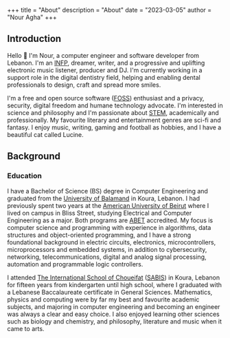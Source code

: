 +++
title = "About"
description = "About"
date = "2023-03-05"
author = "Nour Agha"
+++

## Introduction

Hello 👋 I'm Nour, a computer engineer and software developer from Lebanon. I'm an [INFP](https://www.16personalities.com/infp-personality), dreamer, writer, and a progressive and uplifting electronic music listener, producer and DJ. I'm currently working in a support role in the digital dentistry field, helping and enabling dental professionals to design, craft and spread more smiles.

I'm a free and open source software ([FOSS](https://en.wikipedia.org/wiki/Free_and_open-source_software)) enthusiast and a privacy, security, digital freedom and humane technology advocate. I'm interested in science and philosophy and I'm passionate about [STEM](https://en.wikipedia.org/wiki/Science,_technology,_engineering,_and_mathematics), academically and professionally. My favourite literary and entertainment genres are sci-fi and fantasy. I enjoy music, writing, gaming and football as hobbies, and I have a beautiful cat called Lucine.

## Background

### Education

I have a Bachelor of Science (BS) degree in Computer Engineering and graduated from the [University of Balamand](http://balamand.edu.lb) in Koura, Lebanon. I had previously spent two years at the [American University of Beirut](https://aub.edu.lb) where I lived on campus in Bliss Street, studying Electrical and Computer Engineering as a major. Both programs are [ABET](https://abet.org) accredited. My focus is computer science and programming with experience in algorithms, data structures and object-oriented programming, and I have a strong foundational background in electric circuits, electronics, microcontrollers, microprocessors and embedded systems, in addition to cybersecurity, networking, telecommunications, digital and analog signal processing, automation and programmable logic controllers.

I attended [The International School of Choueifat](https://isckoura.sabis.net) ([SABIS](https://sabis.net)) in Koura, Lebanon for fifteen years from kindergarten until high school, where I graduated with a Lebanese Baccalaureate certificate in General Sciences. Mathematics, physics and computing were by far my best and favourite academic subjects, and majoring in computer engineering and becoming an engineer was always a clear and easy choice. I also enjoyed learning other sciences such as biology and chemistry, and philosophy, literature and music when it came to arts.
